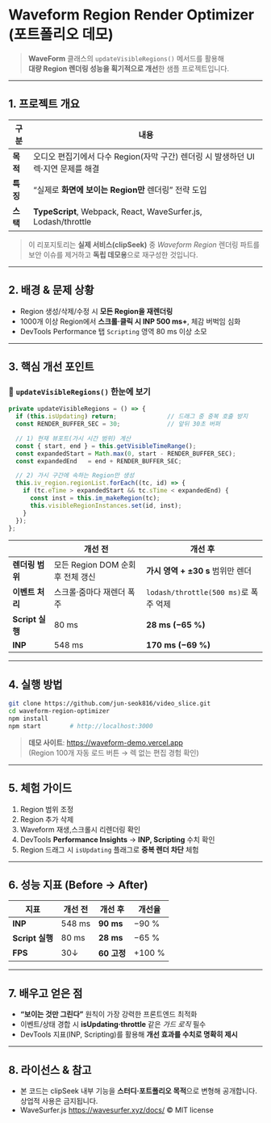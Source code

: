 # Waveform Region Render Optimizer (포트폴리오 데모)

> **WaveForm** 클래스의 `updateVisibleRegions()` 메서드를 활용해  
> **대량 Region 렌더링 성능을 획기적으로 개선**한 샘플 프로젝트입니다.

---

## 1. 프로젝트 개요

| 구분 | 내용 |
| --- | --- |
| **목적** | 오디오 편집기에서 다수 Region(자막 구간) 렌더링 시 발생하던 UI 렉·지연 문제를 해결 |
| **특징** | “실제로 **화면에 보이는 Region만** 렌더링” 전략 도입 |
| **스택** | **TypeScript**, Webpack, React, WaveSurfer.js, Lodash/throttle |

> 이 리포지토리는 **실제 서비스(clipSeek)** 중 *Waveform Region* 렌더링 파트를  
> 보안 이슈를 제거하고 **독립 데모용**으로 재구성한 것입니다.

---

## 2. 배경 & 문제 상황

- Region 생성/삭제/수정 시 **모든 Region을 재렌더링**  
- 1000개 이상 Region에서 **스크롤·클릭 시 INP 500 ms+**, 체감 버벅임 심화  
- DevTools Performance 탭 `Scripting` 영역 80 ms 이상 소모

---

## 3. 핵심 개선 포인트

### 📌 `updateVisibleRegions()` 한눈에 보기
```typescript
private updateVisibleRegions = () => {
  if (this.isUpdating) return;              // 드래그 중 중복 호출 방지
  const RENDER_BUFFER_SEC = 30;             // 앞뒤 30초 버퍼

  // 1) 현재 뷰포트(가시 시간 범위) 계산
  const { start, end } = this.getVisibleTimeRange();
  const expandedStart = Math.max(0, start - RENDER_BUFFER_SEC);
  const expandedEnd   = end + RENDER_BUFFER_SEC;

  // 2) 가시 구간에 속하는 Region만 생성
  this.iv_region.regionList.forEach((tc, id) => {
    if (tc.eTime > expandedStart && tc.sTime < expandedEnd) {
      const inst = this.im_makeRegion(tc);
      this.visibleRegionInstances.set(id, inst);
    }
  });
};
```

|  | 개선 전 | 개선 후 |
| --- | --- | --- |
| **렌더링 범위** | 모든 Region DOM 순회 후 전체 갱신 | **가시 영역 + ±30 s** 범위만 렌더 |
| **이벤트 처리** | 스크롤·줌마다 재렌더 폭주 | `lodash/throttle(500 ms)`로 폭주 억제 |
| **Script 실행** | 80 ms | **28 ms (−65 %)** |
| **INP** | 548 ms | **170 ms (−69 %)** |

---

## 4. 실행 방법

```bash
git clone https://github.com/jun-seok816/video_slice.git
cd waveform-region-optimizer
npm install
npm start        # http://localhost:3000
```

> **데모 사이트**: https://waveform-demo.vercel.app  
> (Region 100개 자동 로드 버튼 → 렉 없는 편집 경험 확인)

---

## 5. 체험 가이드

1. Region 범위 조정
2. Region 추가 삭제
3. Waveform 재생,스크롤시 리렌더링 확인
4. DevTools **Performance Insights** → **INP, Scripting** 수치 확인  
5. Region 드래그 시 `isUpdating` 플래그로 **중복 렌더 차단** 체험

---

## 6. 성능 지표 (Before → After)

| 지표 | 개선 전 | 개선 후 | 개선율 |
| --- | --- | --- | --- |
| **INP** | 548 ms | **90 ms** | −90 % |
| **Script 실행** | 80 ms | **28 ms** | −65 % |
| **FPS** | 30↓ | **60 고정** | +100 % |

---

## 7. 배우고 얻은 점

- **“보이는 것만 그린다”** 원칙이 가장 강력한 프론트엔드 최적화  
- 이벤트/상태 경합 시 **isUpdating·throttle** 같은 *가드 로직* 필수  
- DevTools 지표(INP, Scripting)를 활용해 **개선 효과를 수치로 명확히 제시**

---

## 8. 라이선스 & 참고

- 본 코드는 clipSeek 내부 기능을 **스터디·포트폴리오 목적**으로 변형해 공개합니다.  
  상업적 사용은 금지됩니다.  
- WaveSurfer.js https://wavesurfer.xyz/docs/ © MIT license
